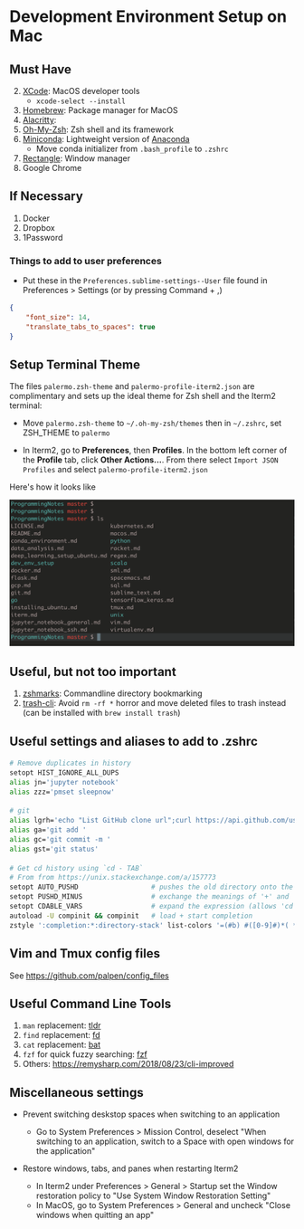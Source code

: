 # Development Environment Setup on Mac

## Must Have

2. [XCode](https://developer.apple.com/xcode/): MacOS developer tools
	- `xcode-select --install`
3. [Homebrew](https://brew.sh/): Package manager for MacOS
4. [Alacritty](https://github.com/alacritty/alacritty):
5. [Oh-My-Zsh](https://ohmyz.sh/): Zsh shell and its framework
6. [Miniconda](https://docs.conda.io/en/latest/miniconda.html): Lightweight version of [Anaconda](https://www.anaconda.com/distribution/)
    - Move conda initializer from `.bash_profile` to `.zshrc`
7. [Rectangle](https://github.com/rxhanson/Rectangle): Window manager
8. Google Chrome

## If Necessary
1. Docker
2. Dropbox
3. 1Password

### Things to add to user preferences
* Put these in the `Preferences.sublime-settings--User` file found in Preferences > Settings (or by pressing Command + ,)
```json
{
	"font_size": 14,
	"translate_tabs_to_spaces": true
}
```

## Setup Terminal Theme

The files `palermo.zsh-theme` and `palermo-profile-iterm2.json` are complimentary and sets up the ideal theme for Zsh shell and the Iterm2 terminal:

* Move `palermo.zsh-theme` to `~/.oh-my-zsh/themes` then in `~/.zshrc`, set ZSH_THEME to `palermo`

* In Iterm2, go to __Preferences__, then __Profiles__. In the bottom left corner of the __Profile__ tab, click __Other Actions...__. From there select `Import JSON Profiles` and select `palermo-profile-iterm2.json`

Here's how it looks like

![alt text](theme0.png)

## Useful, but not too important
1. [zshmarks](https://github.com/jocelynmallon/zshmarks): Commandline directory bookmarking
2. [trash-cli](http://hasseg.org/trash/): Avoid `rm -rf *` horror and move deleted files to trash instead (can be installed with `brew install trash`)

## Useful settings and aliases to add to .zshrc
```bash
# Remove duplicates in history
setopt HIST_IGNORE_ALL_DUPS
alias jn='jupyter notebook'
alias zzz='pmset sleepnow'

# git
alias lgrh='echo "List GitHub clone url";curl https://api.github.com/users/palpen/repos?per_page=100 | grep  -o "https://github.com/[^\"]*\.git"'
alias ga='git add '
alias gc='git commit -m '
alias gst='git status'

# Get cd history using `cd - TAB`
# From from https://unix.stackexchange.com/a/157773
setopt AUTO_PUSHD                  # pushes the old directory onto the stack
setopt PUSHD_MINUS                 # exchange the meanings of '+' and '-'
setopt CDABLE_VARS                 # expand the expression (allows 'cd -2/tmp')
autoload -U compinit && compinit   # load + start completion
zstyle ':completion:*:directory-stack' list-colors '=(#b) #([0-9]#)*( *)==95=38;5;12'
```

## Vim and Tmux config files
See https://github.com/palpen/config_files


## Useful Command Line Tools
1. `man` replacement: [tldr](https://tldr.sh/#installation)
2. `find` replacement: [fd](https://github.com/sharkdp/fd/)
3. `cat` replacement: [bat](https://github.com/sharkdp/bat)
4. `fzf` for quick fuzzy searching: [fzf](https://github.com/junegunn/fzf)
5. Others: https://remysharp.com/2018/08/23/cli-improved

## Miscellaneous settings
* Prevent switching deskstop spaces when switching to an application
	- Go to System Preferences > Mission Control, deselect "When switching to an application, switch to a Space with open windows for the application"

* Restore windows, tabs, and panes when restarting Iterm2
    * In Iterm2 under Preferences > General > Startup set the Window restoration policy to "Use System Window Restoration Setting"
    * In MacOS, go to System Preferences > General and uncheck "Close windows when quitting an app"
